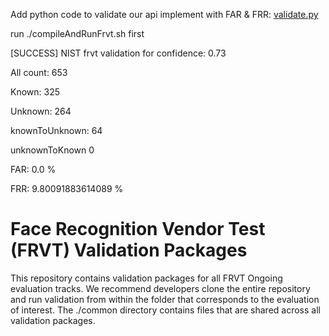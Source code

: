Add python code to validate our api implement with FAR & FRR:
[validate.py](11/validate.py)

run ./compileAndRunFrvt.sh first

[SUCCESS] NIST frvt validation for confidence:  0.73 

All count:  653 

Known:  325 

Unknown:  264 

knownToUnknown:  64 

unknownToKnown 0 

FAR:  0.0 %

FRR:  9.80091883614089 %


# Face Recognition Vendor Test (FRVT) Validation Packages
This repository contains validation packages for all FRVT Ongoing evaluation tracks.
We recommend developers clone the entire repository and run validation from within
the folder that corresponds to the evaluation of interest.  The ./common directory
contains files that are shared across all validation packages.

